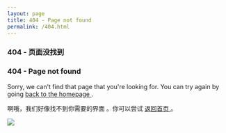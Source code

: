 ```yaml
---
layout: page
title: 404 - Page not found
permalink: /404.html
---
```

### 404 - 页面没找到

### 404 - Page not found

Sorry, we can't find that page that you're looking for. You can try again by going [back to the homepage ](http://www.westudio.ml/).

啊哦，我们好像找不到你需要的界面 。你可以尝试 [返回首页 ](http://www.westudio.ml/)。

[<img src="http://ap.westudio.ml/images/index.gif"/>](http://www.westudio.ml/)
